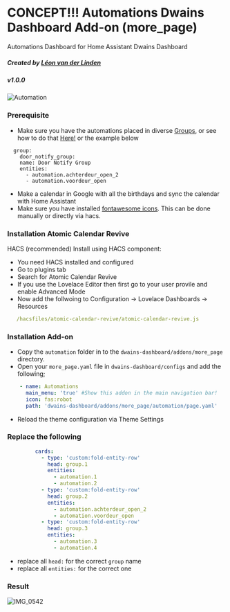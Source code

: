 
# CONCEPT!!! Automations Dwains Dashboard Add-on (more_page)
Automations Dashboard for Home Assistant Dwains Dashboard
##### Created by [Léon van der Linden](https://github.com/LRvdLinden)
##### v1.0.0

![Automation](https://www.iotworldtoday.com/files/2019/11/GettyImages-1097894826-724x432.jpg)

### Prerequisite
- Make sure you have the automations placed in diverse [Groups](https://www.home-assistant.io/integrations/group/), or see how to do that [Here!](https://www.home-assistant.io/integrations/group/) or the example below
```
  group:
    door_notify_group:
    name: Door Notify Group
    entities:
      - automation.achterdeur_open_2
      - automation.voordeur_open
```
- Make a calendar in Google with all the birthdays and sync the calendar with Home Assistant
- Make sure you have installed [fontawesome icons](https://github.com/thomasloven/hass-fontawesome). This can be done manually or directly via hacs.


### Installation Atomic Calendar Revive
HACS (recommended)
Install using HACS component:

- You need HACS installed and configured
- Go to plugins tab
- Search for Atomic Calendar Revive
- If you use the Lovelace Editor then first go to your user provile and enable Advanced Mode
- Now add the follwoing to Configuration -> Lovelace Dashboards -> Resources
 ```yaml
    /hacsfiles/atomic-calendar-revive/atomic-calendar-revive.js
 ```
 
 
### Installation Add-on
- Copy the `automation` folder in to the `dwains-dashboard/addons/more_page` directory.
- Open your `more_page.yaml` file in `dwains-dashboard/configs` and add the following;
 ```yaml
     - name: Automations
       main_menu: 'true' #Show this addon in the main navigation bar!
       icon: fas:robot
       path: 'dwains-dashboard/addons/more_page/automation/page.yaml'
```
- Reload the theme configuration via Theme Settings


### Replace the following
 ```yaml
          cards:
            - type: 'custom:fold-entity-row'
              head: group.1
              entities:
                - automation.1
                - automation.2
            - type: 'custom:fold-entity-row'
              head: group.2
              entities:
                - automation.achterdeur_open_2
                - automation.voordeur_open
            - type: 'custom:fold-entity-row'
              head: group.3
              entities:
                - automation.3
                - automation.4
```
- replace all `head:` for the correct `group` name
- replace all `entities:` for the correct one


### Result

![IMG_0542](https://user-images.githubusercontent.com/77990847/114416033-8bfb8c80-9bb0-11eb-8c69-86e1fcfe5cc6.PNG)

